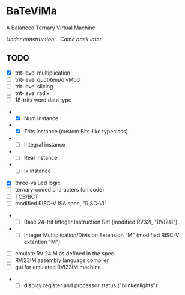 # BaTeViMa
A Balanced Ternary Virtual Machine

*Under construction... Come back later.*

## TODO

- [X] trit-level multiplication
- [ ] trit-level quotRem/divMod
- [ ] trit-level slicing
- [ ] trit-level radix
- [ ] 18-trits word data type
- - [X] Num instance
- - [X] Trits instance (custom Bits-like typeclass)
- - [ ] Integral instance
- - [ ] Real instance
- - [ ] Ix instance
- [X] three-valued logic
- [ ] ternary-coded characters (unicode)
- [ ] TCB/BCT
- [ ] modified RISC-V ISA spec, "RISC-VI"
- - [ ] Base 24-trit Integer Instruction Set (modified RV32I, "RVI24I")
- - [ ] Integer Multiplication/Division Extension "M" (modified RISC-V extention "M")
- [ ] emulate RVI24IM as defined in the spec
- [ ] RVI23IM assembly language compiler
- [ ] gui for emulated RVI23IM machine
- - [ ] display register and processor status ("blinkenlights")
